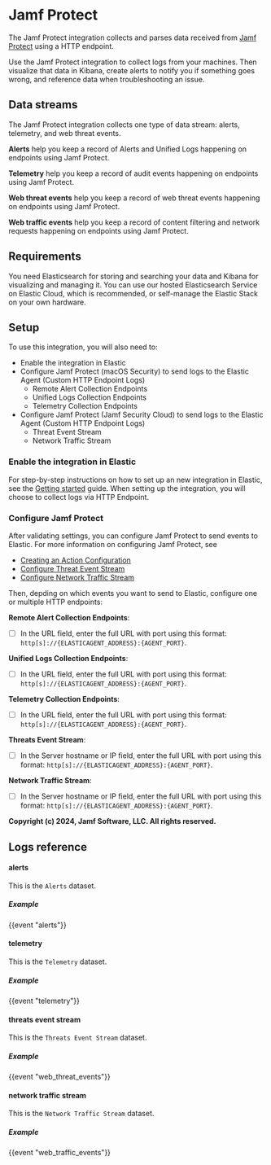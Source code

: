 # Jamf Protect

The Jamf Protect integration collects and parses data received from [Jamf Protect](https://learn.jamf.com/bundle/jamf-protect-documentation/page/About_Jamf_Protect.html) using a HTTP endpoint.

Use the Jamf Protect integration to collect logs from your machines.
Then visualize that data in Kibana, create alerts to notify you if something goes wrong, and reference data when troubleshooting an issue.

## Data streams

The Jamf Protect integration collects one type of data stream: alerts, telemetry, and web threat events.

**Alerts** help you keep a record of Alerts and Unified Logs happening on endpoints using Jamf Protect.

**Telemetry** help you keep a record of audit events happening on endpoints using Jamf Protect.

**Web threat events** help you keep a record of web threat events happening on endpoints using Jamf Protect.

**Web traffic events** help you keep a record of content filtering and network requests happening on endpoints using Jamf Protect.

## Requirements

You need Elasticsearch for storing and searching your data and Kibana for visualizing and managing it.
You can use our hosted Elasticsearch Service on Elastic Cloud, which is recommended, or self-manage the Elastic Stack on your own hardware.

## Setup

To use this integration, you will also need to:
- Enable the integration in Elastic
- Configure Jamf Protect (macOS Security) to send logs to the Elastic Agent (Custom HTTP Endpoint Logs)
    - Remote Alert Collection Endpoints
    - Unified Logs Collection Endpoints
    - Telemetry Collection Endpoints
- Configure Jamf Protect (Jamf Security Cloud) to send logs to the Elastic Agent (Custom HTTP Endpoint Logs)
    - Threat Event Stream 
    - Network Traffic Stream


### Enable the integration in Elastic

For step-by-step instructions on how to set up an new integration in Elastic, see the
[Getting started](https://www.elastic.co/guide/en/welcome-to-elastic/current/getting-started-observability.html) guide.
When setting up the integration, you will choose to collect logs via HTTP Endpoint.

### Configure Jamf Protect

After validating settings, you can configure Jamf Protect to send events to Elastic.
For more information on configuring Jamf Protect, see 
- [Creating an Action Configuration](https://learn.jamf.com/bundle/jamf-protect-documentation/page/Creating_an_Action_Configuration.html)
- [Configure Threat Event Stream](https://learn.jamf.com/bundle/jamf-protect-documentation/page/Configuring_the_Network_Threat_Events_Stream_to_send_HTTP_Events.html)
- [Configure Network Traffic Stream](https://learn.jamf.com/bundle/jamf-protect-documentation/page/Configuring_the_Network_Threat_Events_Stream_to_send_HTTP_Events.html)

Then, depding on which events you want to send to Elastic, configure one or multiple HTTP endpoints:

**Remote Alert Collection Endpoints**:
- [ ] In the URL field, enter the full URL with port using this format: `http[s]://{ELASTICAGENT_ADDRESS}:{AGENT_PORT}`.

**Unified Logs Collection Endpoints**:
- [ ] In the URL field, enter the full URL with port using this format: `http[s]://{ELASTICAGENT_ADDRESS}:{AGENT_PORT}`.

**Telemetry Collection Endpoints**:
- [ ] In the URL field, enter the full URL with port using this format: `http[s]://{ELASTICAGENT_ADDRESS}:{AGENT_PORT}`.

**Threats Event Stream**:
- [ ] In the Server hostname or IP field, enter the full URL with port using this format: `http[s]://{ELASTICAGENT_ADDRESS}:{AGENT_PORT}`.

**Network Traffic Stream**:
- [ ] In the Server hostname or IP field, enter the full URL with port using this format: `http[s]://{ELASTICAGENT_ADDRESS}:{AGENT_PORT}`.

**Copyright (c) 2024, Jamf Software, LLC.  All rights reserved.**

## Logs reference

#### alerts

This is the `Alerts` dataset.

##### Example

{{event "alerts"}}

#### telemetry

This is the `Telemetry` dataset.

##### Example

{{event "telemetry"}}

#### threats event stream

This is the `Threats Event Stream` dataset.

##### Example

{{event "web_threat_events"}}

#### network traffic stream

This is the `Network Traffic Stream` dataset.

##### Example

{{event "web_traffic_events"}}